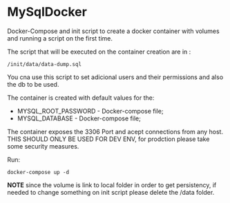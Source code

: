 # MySqlDocker
Docker-Compose and init script to create a docker container with volumes and running a script on the first time.

The script that will be executed on the container creation are in :

````
/init/data/data-dump.sql

````
You cna use this script to set adicional users and their permissions and also the db to be used.

The container is created with default values for the:

- MYSQL_ROOT_PASSWORD - Docker-compose file;
- MYSQL_DATABASE - Docker-compose file;

The container exposes the 3306 Port and acept connections from any host. THIS SHOULD ONLY BE USED FOR DEV ENV, for prodction please take some security measures.

Run:

```
docker-compose up -d 
```

**NOTE** since the volume is link to local folder in order to get persistency, if needed to change something on init script please delete the /data folder.
